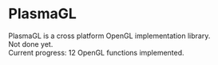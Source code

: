 # PlasmaGL
PlasmaGL is a cross platform OpenGL implementation library.  
Not done yet.  
Current progress: 12 OpenGL functions implemented.  